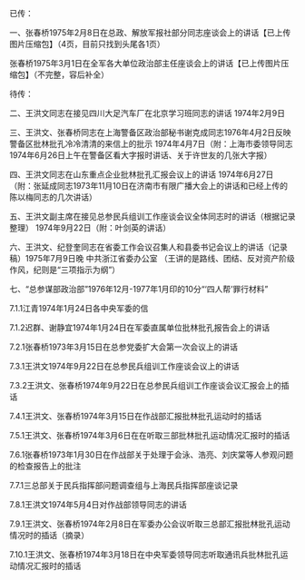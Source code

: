 已传：

一、张春桥1975年2月8日在总政、解放军报社部分同志座谈会上的讲话【已上传图片压缩包】（4页，目前只找到头尾各1页）

张春桥1975年3月1日在全军各大单位政治部主任座谈会上的讲话【已上传图片压缩包】（不完整，容后补全）

待传：

二、王洪文同志在接见四川大足汽车厂在北京学习班同志的讲话 1974年2月9日

三、王洪文、张春桥同志在上海警备区政治部秘书谢克成同志1976年4月2日反映警备区批林批孔冷冷清清的来信上的批示 1974年4月7日（附：上海市委领导同志1974年6月26日上午在警备区看大字报时讲话、关于许世友的几张大字报）

四、王洪文同志在山东重点企业批林批孔汇报会议上的讲话 1974年6月27日（附：张延成同志1973年11月10日在济南市有限广播大会上的讲话和已经上传的陈以梅同志的几次讲话）

五、王洪文副主席在接见总参民兵组训工作座谈会议全体同志时的讲话（根据记录整理） 1974年9月22日（附：叶剑英的讲话）

六、王洪文、纪登奎同志在省委工作会议召集人和县委书记会议上的讲话（记录稿）1975年7月9日晚 中共浙江省委办公室 （王讲的是路线、团结、反对资产阶级作风，纪则是“三项指示为纲”）

七、“总参谋部政治部”1976年12月-1977年1月印的10分“‘四人帮’罪行材料”

7.1.1江青1974年1月24日各中央军委的信

7.1.2迟群、谢静宜1974年1月24日在军委直属单位批林批孔报告会上的讲话

7.2.1张春桥1973年3月15日在总参党委扩大会第一次会议上的讲话

7.3.1王洪文1974年9月22日在总参民兵组训工作座谈会议上的讲话

7.3.2王洪文、张春桥1974年9月22日在总参民兵组训工作座谈会议汇报会上的插话

7.4.1王洪文、张春桥1974年3月15日在作战部汇报批林批孔运动时的插话

7.5.1王洪文、张春桥1974年3月6日在在听取三部批林批孔运动情况汇报时的插话

7.6.1张春桥1973年1月30日在作战部关于处理于会泳、浩亮、刘庆棠等人参观问题的检查报告上的批注

7.7.1三总部关于民兵指挥部问题调查组与上海民兵指挥部座谈记录

7.8.1王洪文1974年5月4日对作战部领导同志的讲话

7.9.1王洪文、张春桥1974年2月8日在军委办公会议听取三总部汇报批林批孔运动情况时的插话（摘录）

7.10.1王洪文、张春桥1974年3月18日在中央军委领导同志听取通讯兵批林批孔运动情况汇报时的插话
